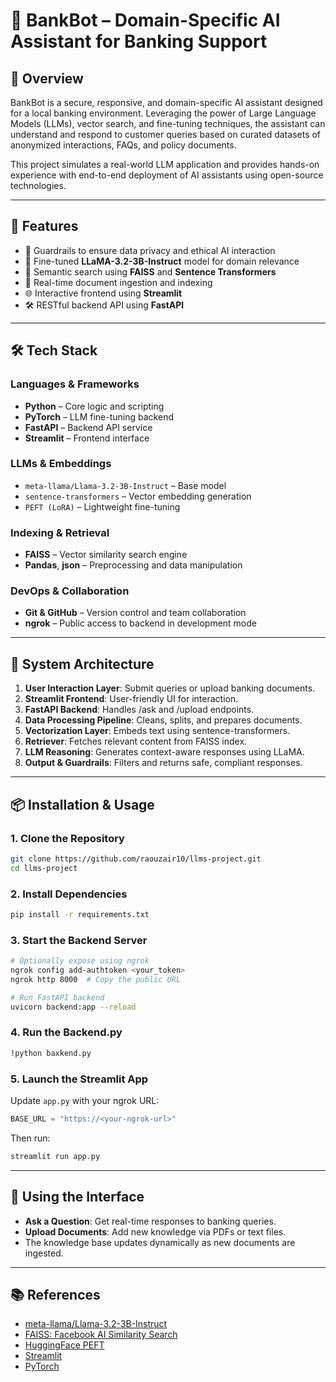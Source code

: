 # 💼 BankBot – Domain-Specific AI Assistant for Banking Support

## 📌 Overview

BankBot is a secure, responsive, and domain-specific AI assistant designed for a local banking environment. Leveraging the power of Large Language Models (LLMs), vector search, and fine-tuning techniques, the assistant can understand and respond to customer queries based on curated datasets of anonymized interactions, FAQs, and policy documents.

This project simulates a real-world LLM application and provides hands-on experience with end-to-end deployment of AI assistants using open-source technologies.

---

## 🚀 Features

* 🔐 Guardrails to ensure data privacy and ethical AI interaction
* 🧠 Fine-tuned **LLaMA-3.2-3B-Instruct** model for domain relevance
* 🔎 Semantic search using **FAISS** and **Sentence Transformers**
* 📄 Real-time document ingestion and indexing
* 🌐 Interactive frontend using **Streamlit**
* 🛠️ RESTful backend API using **FastAPI**

---

## 🛠️ Tech Stack

### Languages & Frameworks

* **Python** – Core logic and scripting
* **PyTorch** – LLM fine-tuning backend
* **FastAPI** – Backend API service
* **Streamlit** – Frontend interface

### LLMs & Embeddings

* `meta-llama/Llama-3.2-3B-Instruct` – Base model
* `sentence-transformers` – Vector embedding generation
* `PEFT (LoRA)` – Lightweight fine-tuning

### Indexing & Retrieval

* **FAISS** – Vector similarity search engine
* **Pandas**, **json** – Preprocessing and data manipulation

### DevOps & Collaboration

* **Git & GitHub** – Version control and team collaboration
* **ngrok** – Public access to backend in development mode

---

## 🧩 System Architecture

1. **User Interaction Layer**: Submit queries or upload banking documents.
2. **Streamlit Frontend**: User-friendly UI for interaction.
3. **FastAPI Backend**: Handles /ask and /upload endpoints.
4. **Data Processing Pipeline**: Cleans, splits, and prepares documents.
5. **Vectorization Layer**: Embeds text using sentence-transformers.
6. **Retriever**: Fetches relevant content from FAISS index.
7. **LLM Reasoning**: Generates context-aware responses using LLaMA.
8. **Output & Guardrails**: Filters and returns safe, compliant responses.

---

## 📦 Installation & Usage

### 1. Clone the Repository

```bash
git clone https://github.com/raouzair10/llms-project.git
cd llms-project
```

### 2. Install Dependencies

```bash
pip install -r requirements.txt
```

### 3. Start the Backend Server

```bash
# Optionally expose using ngrok
ngrok config add-authtoken <your_token>
ngrok http 8000  # Copy the public URL

# Run FastAPI backend
uvicorn backend:app --reload
```
### 4. Run the Backend.py
```bash
!python baxkend.py
```

### 5. Launch the Streamlit App

Update `app.py` with your ngrok URL:

```python
BASE_URL = "https://<your-ngrok-url>"
```

Then run:

```bash
streamlit run app.py
```

---

## 🧪 Using the Interface

* **Ask a Question**: Get real-time responses to banking queries.
* **Upload Documents**: Add new knowledge via PDFs or text files.
* The knowledge base updates dynamically as new documents are ingested.

---

## 📚 References

* [meta-llama/Llama-3.2-3B-Instruct](https://huggingface.co/meta-llama/Llama-3.2-3B-Instruct)
* [FAISS: Facebook AI Similarity Search](https://engineering.fb.com/2017/03/29/data-infrastructure/faiss-a-library-for-efficient-similarity-search/)
* [HuggingFace PEFT](https://github.com/huggingface/peft)
* [Streamlit](https://github.com/streamlit/streamlit)
* [PyTorch](https://github.com/pytorch/pytorch)

